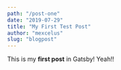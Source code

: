 ```yaml
---
path: "/post-one"
date: "2019-07-29"
title: "My First Test Post"
author: "mexcelus"
slug: "blogpost"
---
```


This is my **first post** in Gatsby! Yeah!!